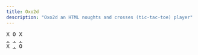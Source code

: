 ```yaml
---
title: Oxo2d 
description: "Oxo2d an HTML noughts and crosses (tic-tac-toe) player"
---
```


<pre class="oxo2d">
X O X
<a href="../bp/">.</a> <a href="../bq/">.</a> <a href="../br/">.</a>
X <a href="../bs/">.</a> O
</pre>
